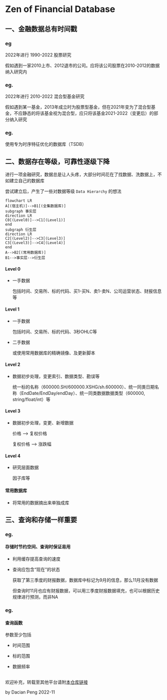 # Zen of Financial Database

## 一、金融数据总有时间戳

### eg

2022年进行 1990-2022 股票研究

假如遇到一家2010上市、2012退市的公司。应将该公司股票在2010-2012的数据纳入研究内

### eg.

2022年进行 2010-2022 混合型基金研究

假如遇到某一基金，2013年成立时为股票型基金，但在2021年变为了混合型基金，不应静态的将该基金视为混合型，应只将该基金2021-2022（变更后）的部分纳入研究

### eg.

使用专为时序特征优化的数据库（TSDB）

## 二、数据存在等级，可靠性逐级下降

进行一项金融研究，数据总是让人头疼，大部分时间花在了找数据、洗数据上，不如建立自己的数据库

尝试建立后，产生了一些对数据等级 `Data Hierarchy` 的想法

 ```mermaid
flowchart LR
A[(宿主机)]-->B1[(全集数据库)]
subgraph 事实层
direction LR
C0[(Level0)]-->C1[(Level1)]
end
subgraph 衍生层
direction LR
C2[(Level2)]-->C3[(Level3)]
C3[(Level3)]-->C4[(Level4)]
end
A-->B2[(常用数据库)]
B1-->事实层-->衍生层
 ```

#### Level 0

- 一手数据

    包括时间、交易所、标的代码、买1-买N、卖1-卖N、公司运营状态、财报信息等

#### Level 1

- 一手数据

    包括时间、交易所、标的代码、3秒OHLC等

- 二手数据

    或使用常用数据库的精确镜像、及更新脚本

#### Level 2

- 数据初步处理，变更索引、数据类型、勘误等

    统一标的名称（600000.SH/600000.XSHG/sh.600000）、统一同类日期名称（EndDate/EndDay/endDay）、统一同类数据数据类型（600000, string/float/int）等


#### Level 3

- 数据初步处理，变更、新增数据

    价格 --> 复权价格

    复权价格 --> 涨跌幅

#### Level 4

- 研究层面数据

    因子库等

#### 常用数据库

- 将常用的数据摘出来单独成库


## 三、查询和存储一样重要

### eg.

#### 存储时节约空间、查询时保证易用

- 利用缓存提高查询的速度

- 查询应包含“现在”的状态

    获取了第三季度的财报数据，数据库中标记为9月的信息，那么11月没有数据

    但查询时11月也应有财报数据，可以用三季度财报数据填充，也可以根据历史规律进行预测，而非NA

### eg.

#### 查询函数

参数至少包括

- 时间范围

- 标的范围

- 数据频率

##

欢迎补充，转载至其他平台请附[本仓库链接](https://github.com/dacianpeng/Zen-of-Financial-Database)

by Dacian Peng 2022-11
